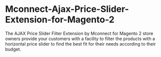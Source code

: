# Mconnect-Ajax-Price-Slider-Extension-for-Magento-2
The AJAX Price Slider Filter Extension by Mconnect for Magento 2 store owners provide your customers with a facility to filter the products with a horizontal price slider to find the best fit for their needs according to their budget.
